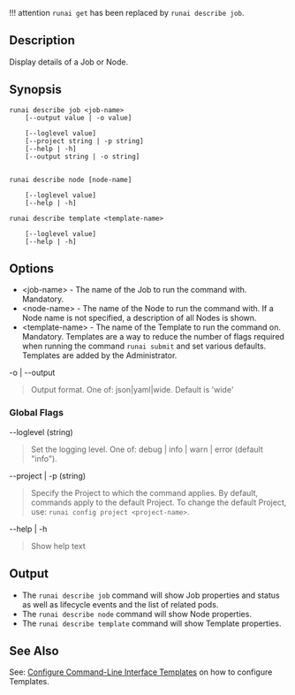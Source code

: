 !!! attention
    `runai get` has been replaced by `runai describe job`.

## Description

Display details of a Job or Node.

## Synopsis

``` shell
runai describe job <job-name> 
    [--output value | -o value]  
    
    [--loglevel value] 
    [--project string | -p string] 
    [--help | -h]
    [--output string | -o string]  


runai describe node [node-name] 
    
    [--loglevel value] 
    [--help | -h]

runai describe template <template-name>
    
    [--loglevel value] 
    [--help | -h]
```

## Options

* <job-name\> - The name of the Job to run the command with. Mandatory.
* <node-name\> - The name of the Node to run the command with. If a Node name is not specified, a description of all Nodes is shown.
* <template-name\> - The name of the Template to run the command on. Mandatory. Templates are a way to reduce the number of flags required when running the command ``runai submit`` and set various defaults. Templates are added by the Administrator.



-o | --output
>  Output format. One of: json|yaml|wide. Default is 'wide'

### Global Flags

--loglevel (string)
>  Set the logging level. One of: debug | info | warn | error (default "info").

--project | -p (string)
>  Specify the Project to which the command applies. By default, commands apply to the default Project. To change the default Project, use: ``runai config project <project-name>``.

--help | -h
>  Show help text

## Output

* The `runai describe job` command will show Job properties and status as well as lifecycle events and the list of related pods.
* The `runai describe node` command will show Node properties. 
* The `runai describe template` command will show Template properties. 


## See Also

See: [Configure Command-Line Interface Templates](../../Administrator/Researcher-Setup/template-config.md) on how to configure Templates.

